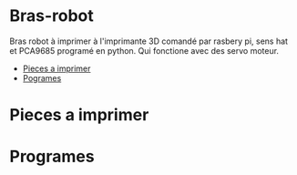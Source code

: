 Bras-robot
==========
Bras robot à imprimer à l'imprimante 3D comandé par rasbery pi, sens hat et PCA9685 programé en python. Qui fonctione avec des
servo moteur.

  + [Pieces a imprimer](#pieces-a-imprimer)
  + [Pogrames](#programes)

Pieces a imprimer
=================




Programes
=========
